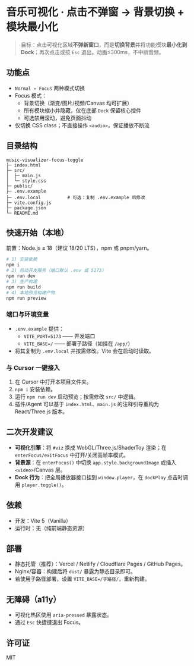 # 音乐可视化 · 点击不弹窗 → 背景切换 + 模块最小化

> 目标：点击可视化区域**不弹新窗口**，而是**切换背景**并将功能模块**最小化到 Dock**；再次点击或按 `Esc` 退出。动画≤300ms，不中断音频。

## 功能点
- `Normal ↔ Focus` 两种模式切换
- Focus 模式：
  - 背景切换（渐变/图片/视频/Canvas 均可扩展）
  - 所有模块缩小并隐藏，仅在底部 `Dock` 保留核心控件
  - 可选禁用滚动，避免页面抖动
- 仅切换 CSS class；不直接操作 `<audio>`，保证播放不断流

## 目录结构
```
music-visualizer-focus-toggle
├─ index.html
├─ src/
│  ├─ main.js
│  └─ style.css
├─ public/
├─ .env.example
├─ .env.local          # 可选：复制 .env.example 后修改
├─ vite.config.js
├─ package.json
└─ README.md
```

## 快速开始（本地）
前置：Node.js ≥ 18（建议 18/20 LTS），npm 或 pnpm/yarn。

```bash
# 1) 安装依赖
npm i
# 2) 启动开发服务（端口默认 .env 或 5173）
npm run dev
# 3) 生产构建
npm run build
# 4) 本地预览构建产物
npm run preview
```

### 端口与环境变量
- `.env.example` 提供：
  - `VITE_PORT=5173` —— 开发端口
  - `VITE_BASE=/` —— 部署子路径（如挂在 `/app/`）
- 将其复制为 `.env.local` 并按需修改。Vite 会在启动时读取。

### 与 Cursor 一键接入
1. 在 Cursor 中打开本项目文件夹。
2. `npm i` 安装依赖。
3. 运行 `npm run dev` 启动预览；按需修改 `src/` 中逻辑。
4. 插件/Agent 可以基于 `index.html`、`main.js` 的注释引导重构为 React/Three.js 版本。

## 二次开发建议
- **可视化引擎**：将 `#viz` 换成 WebGL/Three.js/ShaderToy 渲染；在 `enterFocus/exitFocus` 中打开/关闭高帧率模式。
- **背景源**：在 `enterFocus()` 中切换 `app.style.backgroundImage` 或插入 `<video>`/Canvas 层。
- **Dock 行为**：把全局播放器接口挂到 `window.player`，在 `dockPlay` 点击时调用 `player.toggle()`。

## 依赖
- 开发：Vite 5（Vanilla）
- 运行时：无（纯前端静态资源）

## 部署
- 静态托管（推荐）：Vercel / Netlify / Cloudflare Pages / GitHub Pages。
- Nginx/容器：构建后将 `dist/` 暴露为静态目录即可。
- 若使用子路径部署，设置 `VITE_BASE=/子路径/`，重新构建。

## 无障碍（a11y）
- 可视化热区使用 `aria-pressed` 暴露状态。
- 通过 `Esc` 快捷键退出 Focus。

## 许可证
MIT
